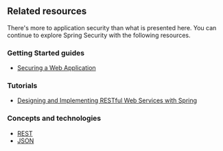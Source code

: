 ## Related resources

There's more to application security than what is presented here. You can continue to explore Spring Security with the following resources.

### Getting Started guides

* [Securing a Web Application][gs-securing-web]

[gs-securing-web]: /guides/gs/securing-web/

### Tutorials

* [Designing and Implementing RESTful Web Services with Spring][tut-rest]

[tut-rest]: /guides/tutorials/rest

### Concepts and technologies

* [REST][u-rest]
* [JSON][u-json]

[u-rest]: /understanding/REST
[u-json]: /understanding/JSON
